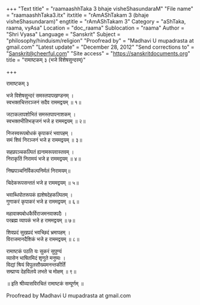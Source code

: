 +++
"Text title" = "raamaashhTaka 3 bhaje visheShasundaraM"
"File name" = "raamaashhTaka3.itx"
itxtitle = "rAmAShTakam 3 (bhaje visheShasundaram)"
engtitle = "rAmAShTakam 3"
Category = "aShTaka, raama, vyAsa"
Location = "doc_raama"
Sublocation = "raama"
Author = "Shri Vyasa"
Language = "Sanskrit"
Subject = "philosophy/hinduism/religion"
"Proofread by" = "Madhavi U mupadrasta at gmail.com"
"Latest update" = "December 28, 2012"
"Send corrections to" = "Sanskrit@cheerful.com"
"Site access" = "https://sanskritdocuments.org"
title = "रामाष्टकम् ३ (भजे विशेषसुन्दरम्)"

+++
  
 रामाष्टकम् ३   
  
भजे विशेषसुन्दरं समस्तपापखण्डनम् ।  
स्वभक्तचित्तरञ्जनं सदैव राममद्वयम् ॥ १॥  
  
जटाकलापशोभितं समस्तपापनाशकम् ।  
स्वभक्तभीतिभङ्जनं भजे ह राममद्वयम् ॥ २॥  
  
निजस्वरूपबोधकं कृपाकरं भवापहम् ।  
समं शिवं निरञ्जनं भजे ह राममद्वयम् ॥ ३॥  
  
सहप्रपञ्चकल्पितं ह्यनामरूपवास्तवम् ।  
निराकृतिं निरामयं भजे ह राममद्वयम् ॥ ४॥  
  
निष्प्रपञ्चनिर्विकल्पनिर्मलं निरामयम्॥  
  
चिदेकरूपसन्ततं भजे ह राममद्वयम् ॥ ५॥  
  
भवाब्धिपोतरूपकं ह्यशेषदेहकल्पितम् ।  
गुणाकरं कृपाकरं भजे ह राममद्वयम् ॥ ६॥  
  
महावाक्यबोधकैर्विराजमनवाक्पदैः ।  
परब्रह्म व्यापकं भजे ह राममद्वयम् ॥ ७॥  
  
शिवप्रदं सुखप्रदं भवच्छिदं भ्रमापहम् ।  
विराजमानदैशिकं भजे ह राममद्वयम् ॥ ८॥  
  
रामाष्टकं पठति यः सुकरं सुपुण्यं  
    व्यासेन भाषितमिदं शृणुते मनुष्यः ।  
विद्यां श्रियं विपुलसौख्यमनन्तकीर्तिं  
    सम्प्राप्य देहविलये लभते च मोक्षम् ॥ ९॥  
  
॥ इति श्रीव्यासविरचितं रामाष्टकं सम्पूर्णम् ॥  
  
  
  
  
  
Proofread by Madhavi U mupadrasta at gmail.com  
  
